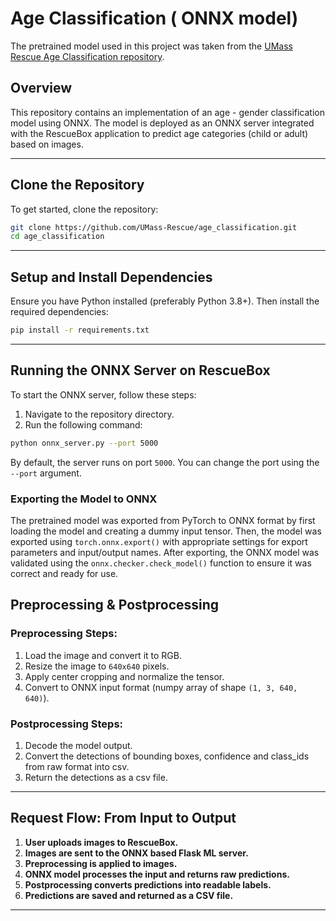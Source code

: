 # Age Classification ( ONNX model)

The pretrained model used in this project was taken from the [UMass Rescue Age Classification repository](https://github.com/UMass-Rescue/age_classification).


## Overview
This repository contains an implementation of an age - gender classification model using ONNX. The model is deployed as an ONNX server integrated with the RescueBox application to predict age categories (child or adult) based on images.

---

## Clone the Repository
To get started, clone the repository:

```bash
git clone https://github.com/UMass-Rescue/age_classification.git
cd age_classification
```

---

## Setup and Install Dependencies
Ensure you have Python installed (preferably Python 3.8+). Then install the required dependencies:

```bash
pip install -r requirements.txt
```

---

## Running the ONNX Server on RescueBox

To start the ONNX server, follow these steps:

1. Navigate to the repository directory.
2. Run the following command:

```bash
python onnx_server.py --port 5000
```

By default, the server runs on port `5000`. You can change the port using the `--port` argument.


### Exporting the Model to ONNX

The pretrained model was exported from PyTorch to ONNX format by first loading the model and creating a dummy input tensor. Then, the model was exported using `torch.onnx.export()` with appropriate settings for export parameters and input/output names. After exporting, the ONNX model was validated using the `onnx.checker.check_model()` function to ensure it was correct and ready for use.


## Preprocessing & Postprocessing

### Preprocessing Steps:
1. Load the image and convert it to RGB.
2. Resize the image to `640x640` pixels.
3. Apply center cropping and normalize the tensor.
4. Convert to ONNX input format (numpy array of shape `(1, 3, 640, 640)`).

### Postprocessing Steps:
1. Decode the model output.
2. Convert the detections of bounding boxes, confidence and class_ids from raw format into csv.
3. Return the detections as a csv file.

---

## Request Flow: From Input to Output

1. **User uploads images to RescueBox.**
2. **Images are sent to the ONNX based Flask ML server.**
3. **Preprocessing is applied to images.**
4. **ONNX model processes the input and returns raw predictions.**
5. **Postprocessing converts predictions into readable labels.**
6. **Predictions are saved and returned as a CSV file.**

---





